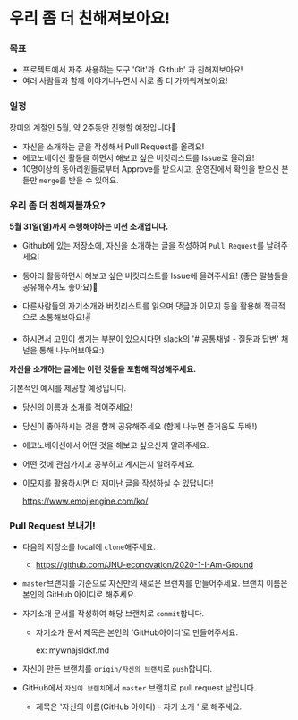# 우리 좀 더 친해져보아요!

### 목표

- 프로젝트에서 자주 사용하는 도구 'Git'과 'Github' 과 친해져보아요!
- 여러 사람들과 함께 이야기나누면서 서로 좀 더 가까워져보아요!



### 일정

장미의 계절인 5월, 약 2주동안 진행할 예정입니다🌹

- 자신을 소개하는 글을 작성해서 Pull Request를 올려요!
- 에코노베이션 활동을 하면서 해보고 싶은 버킷리스트를 Issue로 올려요!
- 10명이상의 동아리원들로부터 Approve를 받으시고, 운영진에서 확인을 받으신 분들만 `merge`를 받을 수 있어요.



### 우리 좀 더 친해져볼까요?

**5월 31일(일)까지 수행해야하는 미션 소개입니다.**

- Github에 있는 저장소에, 자신을 소개하는 글을 작성하여 `Pull Request`를 날려주세요!

- 동아리 활동하면서 해보고 싶은 버킷리스트를 Issue에 올려주세요! (좋은 말씀들을 공유해주셔도 좋아요)💓

- 다른사람들의 자기소개와 버킷리스트를 읽으며 댓글과 이모지 등을 활용해 적극적으로 소통해보아요!✌

- 하시면서 고민이 생기는 부분이 있으시다면 slack의 '# 공통채널 - 질문과 답변' 채널을 통해 나누어보아요:)

**자신을 소개하는 글에는 이런 것들을 포함해 작성해주세요.**

기본적인 예시를 제공할 예정입니다.

- 당신의 이름과 소개를 적어주세요!
- 당신이 좋아하시는 것을 함께 공유해주세요 (함께 나누면 즐거움도 두배!)

- 에코노베이션에서 어떤 것을 해보고 싶으신지 알려주세요. 

- 어떤 것에 관심가지고 공부하고 계시는지 알려주세요.

- 이모지를 활용하시면 더 재미난 글을 작성하실 수 있답니다! 

  https://www.emojiengine.com/ko/



### Pull Request 보내기!

- 다음의 저장소를 local에 `clone`해주세요.

  - https://github.com/JNU-econovation/2020-1-I-Am-Ground

- `master`브랜치를 기준으로 자신만의 새로운 브랜치를 만들어주세요. 브랜치 이름은 본인의 GitHub 아이디로 해주세요.

- 자기소개 문서를 작성하여 해당 브랜치로 `commit`합니다.

  - 자기소개 문서 제목은 본인의 'GitHub아이디'로 만들어주세요.

    ex: mywnajsldkf.md

- 자신이 만든 브랜치를 `origin/자신의 브랜치`로 `push`합니다.

- GitHub에서 `자신이 브랜치`에서 `master` 브랜치로 pull request 날립니다.

  - 제목은 '자신의 이름(GitHub 아이디) - 자기 소개 ' 로 해주세요.
